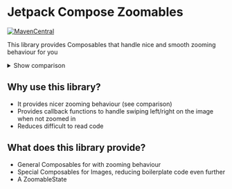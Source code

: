 # Jetpack Compose Zoomables

[![MavenCentral](https://maven-badges.herokuapp.com/maven-central/de.mr-pine.utils/zoomables/badge.svg?style=flat)](https://maven-badges.herokuapp.com/maven-central/de.mr-pine.utils/zoomables)

This library provides Composables that handle nice and smooth zooming behaviour for you

<details>
  <summary>Show comparison</summary>
  
  ### Comparison between this library and the way recommended by the Android documentation
  
  Notice that the rotation and zoom are centered at the touch point with this library but at the center of the image with the other option
  
  ![](Zoom_comparison.gif)
  
</details>

## Why use this library?

- It provides nicer zooming behaviour (see comparison)
- Provides callback functions to handle swiping left/right on the image when not zoomed in
- Reduces difficult to read code

## What does this library provide?

- General Composables for with zooming behaviour
- Special Composables for Images, reducing boilerplate code even further
- A ZoomableState
